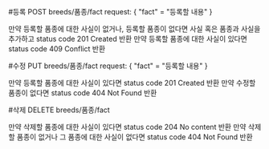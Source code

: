 <!-- TODO -->
#등록 
POST breeds/품종/fact
request: {
    "fact" = "등록할 내용"
}

만약 등록할 품종에 대한 사실이 없거나, 등록할 품종이 없다면 
사실 혹은 품종과 사실을 추가하고 status code 201 Created 반환
만약 등록할 품종에 대한 사실이 있다면 status code 409 Conflict 반환

#수정
PUT breeds/품종/fact
request: {
    "fact" = "등록할 내용"
}

만약 등록할 품종에 대한 사실이 있다면 status code 201 Created 반환
만약 수정할 품종이 없다면 status code 404 Not Found 반환

#삭제
DELETE breeds/품종/fact

만약 삭제할 품종에 대한 사실이 있다면 status code 204 No content 반환
만약 삭제할 품종이 없거나 그 품종에 대한 사실이 없다면 status code 404 Not Found 반환
